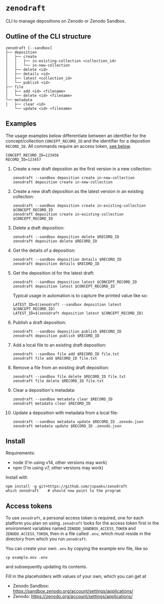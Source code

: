 # `zenodraft`

CLI to manage depositions on Zenodo or Zenodo Sandbox.

## Outline of the CLI structure

```plain
zenodraft [--sandbox]
├── deposition
│   ├── create
│   │   ├── in-existing-collection <collection_id>
│   │   └── in-new-collection
│   ├── delete <id>
│   ├── details <id>
│   ├── latest <collection_id>
│   └── publish <id>
├── file
│   ├── add <id> <filename>
│   └── delete <id> <filename>
└── metadata
│   ├── clear <id>
    └── update <id> <filename>
```

## Examples

The usage examples below differentiate between an identifier for the concept/collection `CONCEPT_RECORD_ID` and the identifier for a depostion `RECORD_ID`. All commands require an access token, [see below](#access-tokens).

```shell
CONCEPT_RECORD_ID=123456
RECORD_ID=123457
```

1. Create a new draft depostion as the first version in a new collection:

    ```shell
    zenodraft --sandbox deposition create in-new-collection
    zenodraft deposition create in-new-collection
    ```

1. Create a new draft deposition as the latest version in an existing collection:

    ```shell
    zenodraft --sandbox deposition create in-existing-collection $CONCEPT_RECORD_ID
    zenodraft deposition create in-existing-collection $CONCEPT_RECORD_ID
    ```

1. Delete a draft deposition:

    ```shell
    zenodraft --sandbox deposition delete $RECORD_ID
    zenodraft deposition delete $RECORD_ID
    ```

1. Get the details of a deposition:

    ```shell
    zenodraft --sandbox deposition details $RECORD_ID
    zenodraft deposition details $RECORD_ID
    ```

1. Get the deposition id for the latest draft:

    ```shell
    zenodraft --sandbox deposition latest $CONCEPT_RECORD_ID
    zenodraft deposition latest $CONCEPT_RECORD_ID
    ```
    
    Typical usage in automation is to capture the printed value like so:
    
    ```shell
    LATEST_ID=$(zenodraft --sandbox deposition latest $CONCEPT_RECORD_ID)
    LATEST_ID=$(zenodraft deposition latest $CONCEPT_RECORD_ID)
    ```

1. Publish a draft deposition:

    ```shell
    zenodraft --sandbox deposition publish $RECORD_ID
    zenodraft deposition publish $RECORD_ID
    ```

1. Add a local file to an existing draft deposition:

    ```shell
    zenodraft --sandbox file add $RECORD_ID file.txt
    zenodraft file add $RECORD_ID file.txt
    ```

1. Remove a file from an existing draft deposition:

    ```shell
    zenodraft --sandbox file delete $RECORD_ID file.txt
    zenodraft file delete $RECORD_ID file.txt
    ```

1. Clear a deposition's metadata:

    ```shell
    zenodraft --sandbox metadata clear $RECORD_ID 
    zenodraft metadata clear $RECORD_ID
    ```

1. Update a deposition with metadata from a local file:

    ```shell
    zenodraft --sandbox metadata update $RECORD_ID .zenodo.json
    zenodraft metadata update $RECORD_ID .zenodo.json
    ```


## Install

Requirements:

- node (I'm using v14, other versions may work)
- npm (I'm using v7, other versions may work)

Install with

```shell
npm install -g git+https://github.com/jspaaks/zenodraft
which zenodraft    # should now point to the program
```

## Access tokens

To use `zenodraft`, a personal access token is required, one for each platform you plan on using. `zenodraft` looks for the access token first in the environment variables named `ZENODO_SANDBOX_ACCESS_TOKEN` and `ZENODO_ACCESS_TOKEN`, then in a file called `.env`, which must reside in the directory from which you run `zenodraft`. 

You can create your own `.env` by copying the example env file, like so

```shell
cp example.env .env
```

and subsequently updating its contents.

Fill in the placeholders with values of your own, which you can get at

- Zenodo Sandbox: https://sandbox.zenodo.org/account/settings/applications/
- Zenodo: https://zenodo.org/account/settings/applications/
